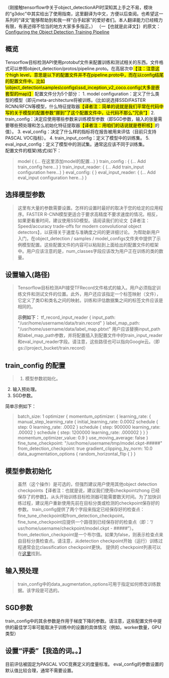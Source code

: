 （刚接触tensorflow中关于object_detectionAPI时深知其上手之不易，模块的“g3doc”中其实给出了使用指南，这里翻译为中文，方便以后查阅。也希望这一系列的“译文”能够帮助到和我一样“白手起家”的爱好者们。本人翻译能力已经精力有限，有表述得不恰当的地方大家多多指正。）
（一【也就是此译文】）的原文：[Configuring the Object Detection Training Pipeline](https://github.com/tensorflow/models/blob/master/research/object_detection/g3doc/configuring_jobs.md)

## 概览

Tensorflow目标检测API使用protobuf文件来配置训练和测试相关的东西。文件格式可以参照object_detection/protos/pipeline.proto。在高层次中<mark>【注：注意这个high level，意思是以下的配置文件并不在pipeline.proto中，而在以config结尾的配置文件中。比如\object_detection\samples\configs\ssd_inception_v2_coco.config(大多是嵌套型的map)】</mark>
	配置文件分为5个部分：
		1. model configuration：定义了什么类型的模型（即元meta-architecture将被训练。(比如说选择SSD/FASTER RCNN/RFCN等模型，什么特征提取器<mark>【译者注：简单的说就是我们平常在代码中写的关于模型的配置参数“挪到”了这个配置文件中，让代码不那么"冗余"】</mark>
		2. train_config：决定应使用哪些参数来训练模型参数（即SGD参数，输入的张量需要哪些预处理和怎么初始化特征提取器<mark>【译者注：用咱们的话说就是卷积核】</mark>的值）。
		3. eval_config：决定了什么样的指标将在报告被用来评估（目前只支持PASCAL VOC指标）。
		4. train_input_config：定义了模型中的训练集。
		5. eval_input_config：定义了模型中的测试集。通常这应该不同于训练集。
<br/>
配置文件的框架(格式)如下：
>model {
(... 在这里添加model的配置...)
}
train_config : {
(... Add train_config here...)
}
train_input_reader: {
(... Add train_input configuration here...)
}
eval_config: {
}
eval_input_reader: {
(... Add eval_input configuration here...)
}
## 选择模型参数
>这里有大量的参数需要设置。怎样的设置时最好的取决于您的给定的应用程序。FASTER R-CNN模型更适合于要求高精度不要求速度的情况。相反，如果更看重时间，建议使用SSD模型。请阅读我们的论文【译者注：Speed/accuracy trade-offs for modern convolutional object detectors】，以获得关于速度与准确度之间的更详细讨论。 为帮助新用户入门，在object_detection / samples / model_configs文件夹中提供了示例模型配置。这些配置文件的内容可以粘贴到上面给出的配置文件的框架中。用户应该注意的是，num_classes字段应该改为用户正在训练的类的数量。

## 设置输入(路径)
>Tensorflow目标检测API接受TFRecord文件格式的输入。用户必须指定训练文件和测试文件的位置。此外，用户还应该指定一个标签映射（文件），它定义了类ID和类名之间的映射。训练和评估数据集之间的标签文件应该是相同的。
>
> **示例如下：**
> tf_record_input_reader {
  input_path: "/usr/home/username/data/train.record"
}
label_map_path: "/usr/home/username/data/label_map.pbtxt"
用户应该替换input_path和label_map_path参数，并将配置插入到配置文件中的train_input_reader和eval_input_reader字段。请注意，这些路径也可以指向Google云。（即gs://project_bucket/train.record）
## train_config 的配置
>1. 模型参数初始化。 
2. 输入预处理。 
3. SGD参数。

简单示例如下：
>batch_size: 1
optimizer {
  momentum_optimizer: {
    learning_rate: {
      manual_step_learning_rate {
        initial_learning_rate: 0.0002
        schedule {
          step: 0
          learning_rate: .0002
        }
        schedule {
          step: 900000
          learning_rate: .00002
        }
        schedule {
          step: 1200000
          learning_rate: .000002
        }
      }
    }
    momentum_optimizer_value: 0.9
  }
  use_moving_average: false
}
fine_tune_checkpoint: "/usr/home/username/tmp/model.ckpt-#####"
from_detection_checkpoint: true
gradient_clipping_by_norm: 10.0
data_augmentation_options {
  random_horizontal_flip {
  }
}
## 模型参数初始化
>虽然（这个操作）是可选的，但强烈建议用户使用其他object detection checkpoints【译者注：也就是说，建议我们使用checkpointzhong 已经保存了的参数】。从头开始训练目标检测器可能需要数天时间。为了加快训练过程，建议用户重新使用先前在目标分类或检测的checkpoint保存好的参数。 train_config提供了两个字段来指定已经保存好的检查点：fine_tune_checkpoint和from_detection_checkpoint。 fine_tune_checkpoint应提供一个路径到已经保存好的检查点（即：“/ usr/home/username/checkpoint/model.ckpt - #####”）。 from_detection_checkpoint是一个布尔值。如果为false，则表示检查点来自目标分类检查点。请注意，从detection checkpoint开始（运行）训练过程通常会比classification checkpoint更快。 提供的 checkpoint列表可以在[这里](http://blog.csdn.net/HaixWang/article/details/78484198)找到。
## 输入预处理
>train_config中的data_augmentation_options可用于指定如何修改训练数据。该字段是可选的。
## SGD参数
train_config中的其余参数是作用于梯度下降的参数。请注意，这些配置文件中提供的最佳学习率可能取决于训练中的设置的具体情况（例如，worker数量，GPU类型）
## 设置“评委”【我造的词。。】
目前评估被固定为PASCAL VOC竞赛定义的度量标准。 eval_config的参数设置的默认值比较合理，通常不需要设置。
